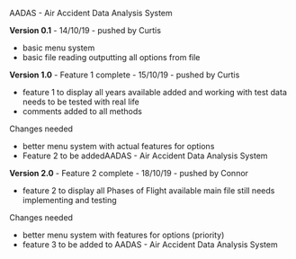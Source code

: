 AADAS - Air Accident Data Analysis System 

**Version 0.1** - 14/10/19 - pushed by Curtis 
- basic menu system 
- basic file reading outputting all options from file 

**Version 1.0** - Feature 1 complete - 15/10/19 - pushed by Curtis 

- feature 1 to display all years available added and working with test data needs to be tested with real life
- comments added to all methods 

Changes needed
- better menu system with actual features for options
- Feature 2 to be addedAADAS - Air Accident Data Analysis System 

**Version 2.0** - Feature 2 complete - 18/10/19 - pushed by Connor 

- feature 2 to display all Phases of Flight available main file still needs implementing and testing

Changes needed

- better menu system with features for options (priority)
- feature 3 to be added to AADAS - Air Accident Data Analysis System 

